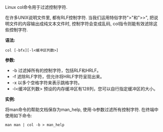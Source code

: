 Linux col命令用于过滤控制字符.

在许多UNIX说明文件里, 都有RLF控制字符. 当我们运用特俗字符">"和">>", 把说明文件的内容输出成纯文本文件时, 控制字符会变成乱码, col指令则能有效滤除这些控制字符.

**语法:**

```
col [-bfx][-l<缓冲区列数>] 
```

**参数:**

- -b 过滤掉所有的控制字符，包括RLF和HRLF。
- -f 滤除RLF字符，但允许将HRLF字符呈现出来。
- -x 以多个空格字符来表示跳格字符。
- -l<缓冲区列数> 预设的内存缓冲区有128列，您可以自行指定缓冲区的大小。

**实例:**

将man命令的帮助文档保存为man_help, 使用-b参数过滤所有控制字符. 在终端中使用如下命令:

```
man man | col -b > man_help
```



